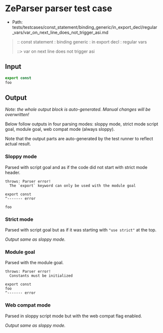 # ZeParser parser test case

- Path: tests/testcases/const_statement/binding_generic/in_export_decl/regular_vars/var_on_next_line_does_not_trigger_asi.md

> :: const statement : binding generic : in export decl : regular vars
>
> ::> var on next line does not trigger asi

## Input

`````js
export const
foo
`````

## Output

_Note: the whole output block is auto-generated. Manual changes will be overwritten!_

Below follow outputs in four parsing modes: sloppy mode, strict mode script goal, module goal, web compat mode (always sloppy).

Note that the output parts are auto-generated by the test runner to reflect actual result.

### Sloppy mode

Parsed with script goal and as if the code did not start with strict mode header.

`````
throws: Parser error!
  The `export` keyword can only be used with the module goal

export const
^------- error

foo
`````

### Strict mode

Parsed with script goal but as if it was starting with `"use strict"` at the top.

_Output same as sloppy mode._

### Module goal

Parsed with the module goal.

`````
throws: Parser error!
  Constants must be initialized

export const
foo
^------- error
`````


### Web compat mode

Parsed in sloppy script mode but with the web compat flag enabled.

_Output same as sloppy mode._

